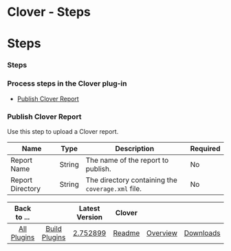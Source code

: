 
Clover - Steps
==============

# Steps


### Steps




### Process steps in the Clover plug-in

* [Publish Clover Report](#publish_clover_report)


### Publish Clover Report

Use this step to upload a Clover report.


| Name | Type | Description                                                                                                          | Required |
| ---- | ---- | -------------------------------------------------------------------------------------------------------------------- | -------- |
| Report Name | String | The name of the report to publish. | No |
| Report Directory | String | The directory containing the `coverage.xml` file. | No |



|Back to ...||Latest Version|Clover |||
| :---: | :---: | :---: | :---: | :---: | :---: |
|[All Plugins](../../index.md)|[Build Plugins](../README.md)|[2.752899](https://raw.githubusercontent.com/UrbanCode/IBM-UCB-PLUGINS/main/files/Clover/clover-2.752899.zip)|[Readme](README.md)|[Overview](overview.md)|[Downloads](downloads.md)|
